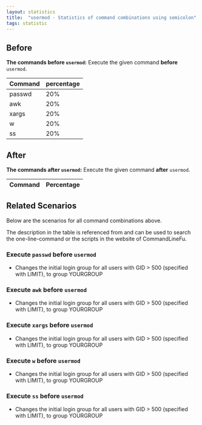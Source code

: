 ```yaml
---
layout: statistics
title:  "usermod - Statistics of command combinations using semicolon"
tags: statistic
---
```


## Before

__The commands before `usermod`:__  Execute the given command __before__ `usermod`.

| Command | percentage |
|--------|--------|
| passwd | 20% |
| awk | 20% |
| xargs | 20% |
| w | 20% |
| ss | 20% |



## After

__The commands after `usermod`:__ Execute the given command __after__ `usermod`.

| Command | Percentage | 
|-------|--------|



## Related Scenarios

Below are the scenarios for all command combinations above.

The description in the table is referenced from and can be used to search the one-line-command or the scripts in the website of CommandLineFu.


### Execute `passwd` before `usermod`

- Changes the initial login group for all users with GID > 500 (specified with LIMIT), to group YOURGROUP

            
### Execute `awk` before `usermod`

- Changes the initial login group for all users with GID > 500 (specified with LIMIT), to group YOURGROUP

            
### Execute `xargs` before `usermod`

- Changes the initial login group for all users with GID > 500 (specified with LIMIT), to group YOURGROUP

            
### Execute `w` before `usermod`

- Changes the initial login group for all users with GID > 500 (specified with LIMIT), to group YOURGROUP

            
### Execute `ss` before `usermod`

- Changes the initial login group for all users with GID > 500 (specified with LIMIT), to group YOURGROUP

            



